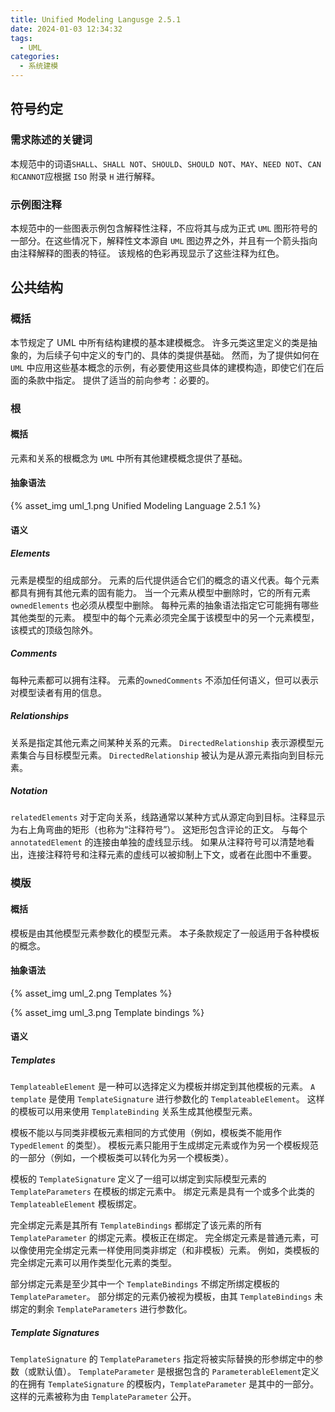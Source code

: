 ```yaml
---
title: Unified Modeling Langusge 2.5.1
date: 2024-01-03 12:34:32
tags:
  - UML
categories:
  - 系统建模
---
```


## 符号约定

### 需求陈述的关键词

本规范中的词语`SHALL`、`SHALL NOT`、`SHOULD`、`SHOULD NOT`、`MAY`、`NEED NOT`、`CAN和CANNOT`应根据 `ISO` 附录 `H` 进行解释。

### 示例图注释

本规范中的一些图表示例包含解释性注释，不应将其与成为正式 `UML` 图形符号的一部分。在这些情况下，解释性文本源自 `UML` 图边界之外，并且有一个箭头指向由注释解释的图表的特征。 该规格的色彩再现显示了这些注释为红色。

## 公共结构

### 概括

本节规定了 UML 中所有结构建模的基本建模概念。 许多元类这里定义的类是抽象的，为后续子句中定义的专门的、具体的类提供基础。 然而，为了提供如何在 `UML` 中应用这些基本概念的示例，有必要使用这些具体的建模构造，即使它们在后面的条款中指定。 提供了适当的前向参考：必要的。

<!-- more -->

### 根

#### 概括

元素和关系的根概念为 `UML` 中所有其他建模概念提供了基础。

#### 抽象语法

{% asset_img uml_1.png Unified Modeling Language 2.5.1 %}

#### 语义

##### Elements

元素是模型的组成部分。 元素的后代提供适合它们的概念的语义代表。每个元素都具有拥有其他元素的固有能力。 当一个元素从模型中删除时，它的所有元素`ownedElements` 也必须从模型中删除。 每种元素的抽象语法指定它可能拥有哪些其他类型的元素。 模型中的每个元素必须完全属于该模型中的另一个元素模型，该模式的顶级包除外。

##### Comments

每种元素都可以拥有注释。 元素的`ownedComments` 不添加任何语义，但可以表示对模型读者有用的信息。

##### Relationships

关系是指定其他元素之间某种关系的元素。 `DirectedRelationship` 表示源模型元素集合与目标模型元素。 `DirectedRelationship` 被认为是从源元素指向到目标元素。

##### Notation

`relatedElements` 对于定向关系，线路通常以某种方式从源定向到目标。注释显示为右上角弯曲的矩形（也称为“注释符号”）。 这矩形包含评论的正文。 与每个 `annotatedElement` 的连接由单独的虚线显示线。 如果从注释符号可以清楚地看出，连接注释符号和注释元素的虚线可以被抑制上下文，或者在此图中不重要。

### 模版

#### 概括

模板是由其他模型元素参数化的模型元素。 本子条款规定了一般适用于各种模板的概念。

#### 抽象语法

{% asset_img uml_2.png Templates %}


{% asset_img uml_3.png Template bindings %}

#### 语义

##### Templates 

`TemplateableElement` 是一种可以选择定义为模板并绑定到其他模板的元素。 `A template` 是使用 `TemplateSignature` 进行参数化的 `TemplateableElement`。 这样的模板可以用来使用 `TemplateBinding` 关系生成其他模型元素。

模板不能以与同类非模板元素相同的方式使用（例如，模板类不能用作 `TypedElement` 的类型）。 模板元素只能用于生成绑定元素或作为另一个模板规范的一部分（例如，一个模板类可以转化为另一个模板类）。

模板的 `TemplateSignature` 定义了一组可以绑定到实际模型元素的 `TemplateParameters` 在模板的绑定元素中。 绑定元素是具有一个或多个此类的 `TemplateableElement` 模板绑定。

完全绑定元素是其所有 `TemplateBindings` 都绑定了该元素的所有 `TemplateParameter` 的绑定元素。模板正在绑定。 完全绑定元素是普通元素，可以像使用完全绑定元素一样使用同类非绑定（和非模板）元素。 例如，类模板的完全绑定元素可以用作类型化元素的类型。

部分绑定元素是至少其中一个 `TemplateBindings` 不绑定所绑定模板的`TemplateParameter`。 部分绑定的元素仍被视为模板，由其 `TemplateBindings` 未绑定的剩余 `TemplateParameters` 进行参数化。

##### Template Signatures

`TemplateSignature` 的 `TemplateParameters` 指定将被实际替换的形参绑定中的参数（或默认值）。 `TemplateParameter` 是根据包含的 `ParameterableElement`定义的在拥有 `TemplateSignature` 的模板内，`TemplateParameter` 是其中的一部分。 这样的元素被称为由 `TemplateParameter` 公开。

